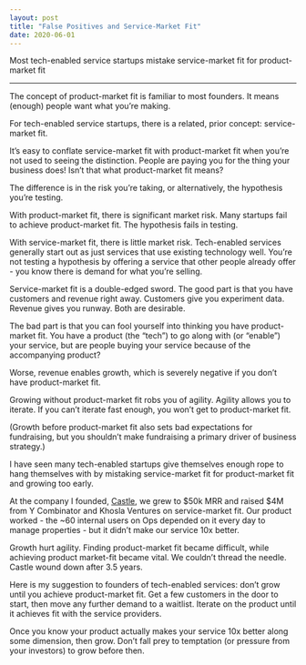 ```yaml
---
layout: post
title: "False Positives and Service-Market Fit"
date: 2020-06-01
---
```


Most tech-enabled service startups mistake service-market fit for product-market fit

<!--more-->
<hr>

The concept of product-market fit is familiar to most founders. It means (enough) people want what you’re making.

For tech-enabled service startups, there is a related, prior concept: service-market fit.

It’s easy to conflate service-market fit with product-market fit when you’re not used to seeing the distinction. People are paying you for the thing your business does! Isn’t that what product-market fit means?

The difference is in the risk you’re taking, or alternatively, the hypothesis you’re testing.

With product-market fit, there is significant market risk. Many startups fail to achieve product-market fit. The hypothesis fails in testing.

With service-market fit, there is little market risk. Tech-enabled services generally start out as just services that use existing technology well. You’re not testing a hypothesis by offering a service that other people already offer - you know there is demand for what you’re selling.

Service-market fit is a double-edged sword. The good part is that you have customers and revenue right away. Customers give you experiment data. Revenue gives you runway. Both are desirable.

The bad part is that you can fool yourself into thinking you have product-market fit. You have a product (the “tech”) to go along with (or “enable”) your service, but are people buying your service because of the accompanying product?

Worse, revenue enables growth, which is severely negative if you don’t have product-market fit.

Growing without product-market fit robs you of agility. Agility allows you to iterate. If you can’t iterate fast enough, you won’t get to product-market fit.

(Growth before product-market fit also sets bad expectations for fundraising, but you shouldn’t make fundraising a primary driver of business strategy.)

I have seen many tech-enabled startups give themselves enough rope to hang themselves with by mistaking service-market fit for product-market fit and growing too early.

At the company I founded, [Castle](https://www.crunchbase.com/organization/castle), we grew to $50k MRR and raised $4M from Y Combinator and Khosla Ventures on service-market fit. Our product worked - the ~60 internal users on Ops depended on it every day to manage properties - but it didn’t make our service 10x better.

Growth hurt agility. Finding product-market fit became difficult, while achieving product market-fit became vital. We couldn’t thread the needle. Castle wound down after 3.5 years.

Here is my suggestion to founders of tech-enabled services: don’t grow until you achieve product-market fit. Get a few customers in the door to start, then move any further demand to a waitlist. Iterate on the product until it achieves fit with the service providers.

Once you know your product actually makes your service 10x better along some dimension, then grow. Don’t fall prey to temptation (or pressure from your investors) to grow before then.

